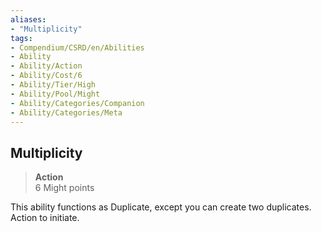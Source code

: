 ```yaml
---
aliases:
- "Multiplicity"
tags:
- Compendium/CSRD/en/Abilities
- Ability
- Ability/Action
- Ability/Cost/6
- Ability/Tier/High
- Ability/Pool/Might
- Ability/Categories/Companion
- Ability/Categories/Meta
---
```


  
## Multiplicity  
>**Action**  
>6 Might points
  
This ability functions as Duplicate, except you can create two duplicates. Action to initiate.